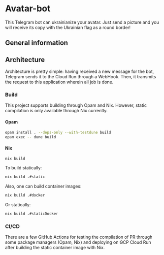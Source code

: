 # Avatar-bot

This Telegram bot can ukrainianize your avatar. Just send a picture and you will receive its copy with the Ukrainian flag as a round border!

## General information

## Architecture

Architecture is pretty simple: having received a new message for the bot, Telegram sends it to the Cloud Run through a WebHook. Then, it transmits the request to this application wherein all job is done.

### Build

This project supports building through Opam and Nix. However, static compilation is only available through Nix currently.

#### Opam

```bash
opam install . --deps-only --with-testdune build
opam exec -- dune build 
```

#### Nix

```bash
nix build
```

To build statically:

```bash
nix build .#static
```

Also, one can build container images:

```bash
nix build .#docker
```

Or statically:

```bash
nix build .#staticDocker
```

### CI/CD

There are a few GitHub Actions for testing the compilation of PR through some package managers (Opam, Nix) and deploying on GCP Cloud Run after building the static container image with Nix.
